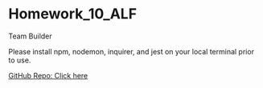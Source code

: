 # Homework_10_ALF
Team Builder


Please install npm, nodemon, inquirer, and jest on your local terminal prior to use.

[GitHub Repo: Click here](https://github.com/andrewfriedman20/Homework_10_ALF)
